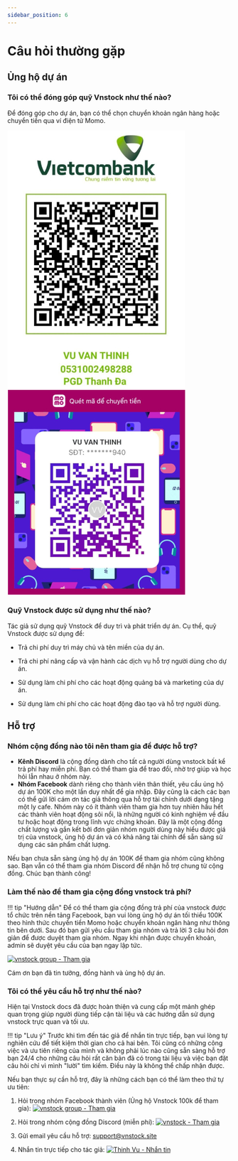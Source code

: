 ```yaml
---
sidebar_position: 6
---
```


# Câu hỏi thường gặp




## Ủng hộ dự án

### Tôi có thể đóng góp quỹ Vnstock như thế nào?

Để đóng góp cho dự án, bạn có thể chọn chuyển khoản ngân hàng hoặc chuyển tiền qua ví điện tử Momo.

![vcb qr](assets/images/vcb-qr-thinhvu.jpg?raw=true)
![momo qr](assets/images/momo-qr-thinhvu.jpeg?raw=true)

### Quỹ Vnstock được sử dụng như thế nào?

Tác giả sử dụng quỹ Vnstock để duy trì và phát triển dự án. Cụ thể, quỹ Vnstock được sử dụng để:

- Trả chi phí duy trì máy chủ và tên miền của dự án.

- Trả chi phí nâng cấp và vận hành các dịch vụ hỗ trợ người dùng cho dự án.

- Sử dụng làm chi phí cho các hoạt động quảng bá và marketing của dự án.

- Sử dụng làm chi phí cho các hoạt động đào tạo và hỗ trợ người dùng.


## Hỗ trợ

### Nhóm cộng đồng nào tôi nên tham gia để được hỗ trợ?

- **Kênh Discord** là cộng đồng dành cho tất cả người dùng vnstock bất kể trả phí hay miễn phí. Bạn có thể tham gia để trao đổi, nhờ trợ giúp và học hỏi lẫn nhau ở nhóm này.
- **Nhóm Facebook** dành riêng cho thành viên thân thiết, yêu cầu ủng hộ dự án 100K cho một lần duy nhất để gia nhập. Đây cũng là cách các bạn có thể gửi lời cám ơn tác giả thông qua hỗ trợ tài chính dưới dạng tặng một ly cafe. Nhóm này có ít thành viên tham gia hơn tuy nhiên hầu hết các thành viên hoạt động sôi nổi, là những người có kinh nghiệm về đầu tư hoặc hoạt động trong lĩnh vực chứng khoán. Đây là một cộng đồng chất lượng và gắn kết bởi đơn giản nhóm người dùng này hiểu được giá trị của vnstock, ủng hộ dự án và có khả năng tài chính để sẵn sàng sử dụng các sản phẩm chất lượng.

Nếu bạn chưa sẵn sàng ủng hộ dự án 100K để tham gia nhóm cũng không sao. Bạn vẫn có thể tham gia nhóm Discord để nhận hỗ trợ chung từ cộng đồng. Chúc bạn thành công!


### Làm thế nào để tham gia cộng đồng vnstock trả phí?

!!! tip "Hướng dẫn" 
    Để có thể tham gia cộng đồng trả phí của vnstock được tổ chức trên nền tảng Facebook, bạn vui lòng ủng hộ dự án tối thiểu 100K theo hình thức chuyển tiền Momo hoặc chuyển khoản ngân hàng như thông tin bên dưới. Sau đó bạn gửi yêu cầu tham gia nhóm và trả lời 3 câu hỏi đơn giản để được duyệt tham gia nhóm. Ngay khi nhận được chuyển khoản, admin sẽ duyệt yêu cầu của bạn ngay lập tức.

[![vnstock group - Tham gia](https://img.shields.io/badge/vnstock_group-Tham_gia-0866FF?style=for-the-badge&logo=facebook)](https://www.facebook.com/groups/vnstock)

Cám ơn bạn đã tin tưởng, đồng hành và ủng hộ dự án.

### Tôi có thể yêu cầu hỗ trợ như thế nào?

Hiện tại Vnstock docs đã được hoàn thiện và cung cấp một mảnh ghép quan trọng giúp người dùng tiếp cận tài liệu và các hướng dẫn sử dụng vnstock trực quan và tối ưu. 

!!! tip "Lưu ý" 
    Trước khi tìm đến tác giả để nhắn tin trực tiếp, bạn vui lòng tự nghiên cứu để tiết kiệm thời gian cho cả hai bên. Tôi cũng có những công việc và ưu tiên riêng của mình và không phải lúc nào cũng sẵn sàng hỗ trợ bạn 24/4 cho những câu hỏi rất căn bản đã có trong tài liệu và việc bạn đặt câu hỏi chỉ vì mình "lười" tìm kiếm. Điều này là không thể chấp nhận được.

Nếu bạn thực sự cần hỗ trợ, đây là những cách bạn có thể làm theo thứ tự ưu tiên:

1. Hỏi trong nhóm Facebook thành viên (Ủng hộ Vnstock 100k để tham gia): [![vnstock group - Tham gia](https://img.shields.io/badge/vnstock_group-Tham_gia-4CAF50?style=for-the-badge&logo=facebook)](https://www.facebook.com/groups/vnstock)

2. Hỏi trong nhóm cộng đồng Discord (miễn phí): [![vnstock - Tham gia](https://img.shields.io/badge/vnstock-Tham_gia-5865F2?style=for-the-badge&logo=Discord)](https://discord.gg/ruugCSWVCJ)

3. Gửi email yêu cầu hỗ trợ: support@vnstock.site

4. Nhắn tin trực tiếp cho tác giả: [![Thinh Vu - Nhắn tin](https://img.shields.io/badge/Thinh_Vu-Nhắn_tin-F74F8A?style=for-the-badge&logo=messenger&logoColor=F74F8A)](https://www.messenger.com/t/mr.thinh.ueh)


